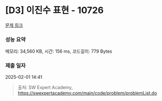 # [D3] 이진수 표현 - 10726 

[문제 링크](https://swexpertacademy.com/main/code/problem/problemDetail.do?contestProbId=AXRSXf_a9qsDFAXS) 

### 성능 요약

메모리: 34,560 KB, 시간: 156 ms, 코드길이: 779 Bytes

### 제출 일자

2025-02-01 14:41



> 출처: SW Expert Academy, https://swexpertacademy.com/main/code/problem/problemList.do
